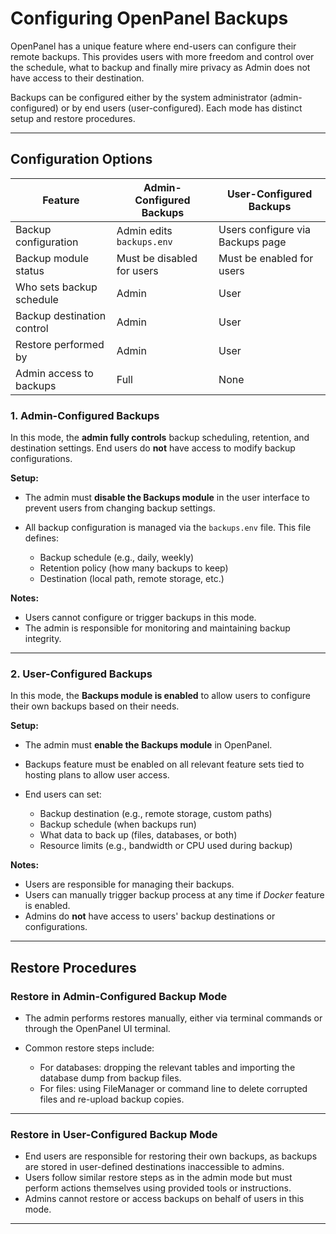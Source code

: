 # Configuring OpenPanel Backups

OpenPanel has a unique feature where end-users can configure their remote backups. This provides users with more freedom and control over the schedule, what to backup and finally mire privacy as Admin does not have access to their destination.

Backups can be configured either by the system administrator (admin-configured) or by end users (user-configured). Each mode has distinct setup and restore procedures.

---

## Configuration Options

| Feature                    | Admin-Configured Backups       | User-Configured Backups               |
| -------------------------- | ------------------------------ | ------------------------------------- |
| Backup configuration       | Admin edits `backups.env`      | Users configure via Backups page      |
| Backup module status       | Must be disabled for users     | Must be enabled for users             |
| Who sets backup schedule   | Admin                          | User                                  |
| Backup destination control | Admin                          | User                                  |
| Restore performed by       | Admin                          | User                                  |
| Admin access to backups    | Full                           | None                                  |


### 1. Admin-Configured Backups

In this mode, the **admin fully controls** backup scheduling, retention, and destination settings. End users do **not** have access to modify backup configurations.

**Setup:**

* The admin must **disable the Backups module** in the user interface to prevent users from changing backup settings.
* All backup configuration is managed via the `backups.env` file. This file defines:

  * Backup schedule (e.g., daily, weekly)
  * Retention policy (how many backups to keep)
  * Destination (local path, remote storage, etc.)

**Notes:**

* Users cannot configure or trigger backups in this mode.
* The admin is responsible for monitoring and maintaining backup integrity.

---

### 2. User-Configured Backups

In this mode, the **Backups module is enabled** to allow users to configure their own backups based on their needs.

**Setup:**

* The admin must **enable the Backups module** in OpenPanel.
* Backups feature must be enabled on all relevant feature sets tied to hosting plans to allow user access.
* End users can set:

  * Backup destination (e.g., remote storage, custom paths)
  * Backup schedule (when backups run)
  * What data to back up (files, databases, or both)
  * Resource limits (e.g., bandwidth or CPU used during backup)

**Notes:**

* Users are responsible for managing their backups.
* Users can manually trigger backup process at any time if *Docker* feature is enabled.
* Admins do **not** have access to users' backup destinations or configurations.

---

## Restore Procedures

### Restore in Admin-Configured Backup Mode

* The admin performs restores manually, either via terminal commands or through the OpenPanel UI terminal.
* Common restore steps include:

  * For databases: dropping the relevant tables and importing the database dump from backup files.
  * For files: using FileManager or command line to delete corrupted files and re-upload backup copies.

---

### Restore in User-Configured Backup Mode

* End users are responsible for restoring their own backups, as backups are stored in user-defined destinations inaccessible to admins.
* Users follow similar restore steps as in the admin mode but must perform actions themselves using provided tools or instructions.
* Admins cannot restore or access backups on behalf of users in this mode.

---


